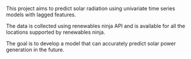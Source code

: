 This project aims to predict solar radiation using univariate time series models with lagged features.

The data is collected using renewables ninja API and is available for all the locations supported by renewables ninja.

The goal is to develop a model that can accurately predict solar power generation in the future.
